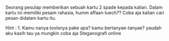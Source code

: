 Seorang pesulap memberikan sebuah kartu 2 spade kepada kalian. Dalam kartu ini memiliki pesam rahasia, humm affaan tuech??
Coba aja kalian cari pesan didalam kartu itu.

Hint : 1. Kamu nanya toolsnya pake apa? kamu bertanyae-tanyae? 
       yaudah aku kasih tau ya mungkin coba aja Steganografi online 